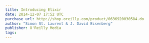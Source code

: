 ```yaml
---
title: Introducing Elixir
date: 2014-12-07 17:52 UTC
purchase_url: http://shop.oreilly.com/product/0636920030584.do
author: "Simon St. Laurent & J. David Eisenberg"
publisher: O'Reilly Media
tags:
---
```



